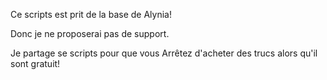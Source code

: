 Ce scripts est prit de la base de Alynia!

Donc je ne proposerai pas de support.

Je partage se scripts pour que vous Arrêtez d'acheter des trucs alors qu'il sont gratuit!
